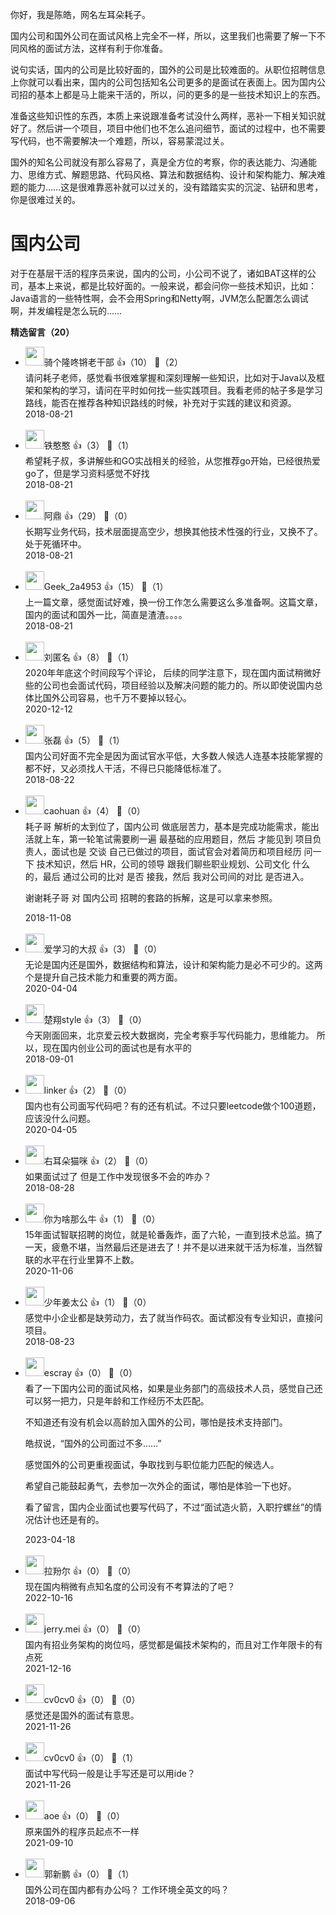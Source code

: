 你好，我是陈皓，网名左耳朵耗子。

国内公司和国外公司在面试风格上完全不一样，所以，这里我们也需要了解一下不同风格的面试方法，这样有利于你准备。

说句实话，国内的公司是比较好面的，国外的公司是比较难面的。从职位招聘信息上你就可以看出来，国内的公司包括知名公司更多的是面试在表面上。因为国内公司招的基本上都是马上能来干活的，所以，问的更多的是一些技术知识上的东西。

准备这些知识性的东西，本质上来说跟准备考试没什么两样，恶补一下相关知识就好了。然后讲一个项目，项目中他们也不怎么追问细节，面试的过程中，也不需要写代码，也不需要解决一个难题，所以，容易蒙混过关。

国外的知名公司就没有那么容易了，真是全方位的考察，你的表达能力、沟通能力、思维方式、解题思路、代码风格、算法和数据结构、设计和架构能力、解决难题的能力……这是很难靠恶补就可以过关的，没有踏踏实实的沉淀、钻研和思考，你是很难过关的。

# 国内公司

对于在基层干活的程序员来说，国内的公司，小公司不说了，诸如BAT这样的公司，基本上来说，都是比较好面的。一般来说，都会问你一些技术知识，比如：Java语言的一些特性啊，会不会用Spring和Netty啊，JVM怎么配置怎么调试啊，并发编程是怎么玩的……
<div><strong>精选留言（20）</strong></div><ul>
<li><img src="https://static001.geekbang.org/account/avatar/00/11/e3/2b/0ef6cf3e.jpg" width="30px"><span>骑个隆咚锵老干部</span> 👍（10） 💬（2）<div>请问耗子老师，感觉看书很难掌握和深刻理解一些知识，比如对于Java以及框架和架构的学习，请问在平时如何找一些实践项目。我看老师的帖子多是学习路线，能否在推荐各种知识路线的时候，补充对于实践的建议和资源。</div>2018-08-21</li><br/><li><img src="https://static001.geekbang.org/account/avatar/00/11/6e/fa/eb1b0397.jpg" width="30px"><span>铁憨憨</span> 👍（3） 💬（1）<div>希望耗子叔，多讲解些和GO实战相关的经验，从您推荐go开始，已经很热爱go了，但是学习资料感觉不好找</div>2018-08-21</li><br/><li><img src="https://static001.geekbang.org/account/avatar/00/0f/e8/ca/2a7cc193.jpg" width="30px"><span>阿鼎</span> 👍（29） 💬（0）<div>长期写业务代码，技术层面提高空少，想换其他技术性强的行业，又换不了。处于死循环中。</div>2018-08-21</li><br/><li><img src="https://thirdwx.qlogo.cn/mmopen/vi_32/wm8GNUHFyB7LK3ILoibkUlR6jDQHTXiaUJX4S0TWO17koPvPfVCA5BP2Ef2ic3yR1JhkuCUU8JWPIXP2Mkqpo8iasQ/132" width="30px"><span>Geek_2a4953</span> 👍（15） 💬（1）<div>上一篇文章，感觉面试好难，换一份工作怎么需要这么多准备啊。这篇文章，国内的面试和国外一比，简直是渣渣。。。。</div>2018-08-21</li><br/><li><img src="https://static001.geekbang.org/account/avatar/00/14/20/f5/6cdbfa90.jpg" width="30px"><span>刘匿名</span> 👍（8） 💬（1）<div>2020年年底这个时间段写个评论，
后续的同学注意下，现在国内面试稍微好些的公司也会面试代码，项目经验以及解决问题的能力的。所以即使说国内总体比国外公司容易，也千万不要掉以轻心。</div>2020-12-12</li><br/><li><img src="https://static001.geekbang.org/account/avatar/00/0f/f5/78/4a9b743b.jpg" width="30px"><span>张磊</span> 👍（5） 💬（1）<div>国内公司好面不完全是因为面试官水平低，大多数人候选人连基本技能掌握的都不好，又必须找人干活，不得已只能降低标准了。</div>2018-08-22</li><br/><li><img src="https://static001.geekbang.org/account/avatar/00/13/2b/ec/af6d0b10.jpg" width="30px"><span>caohuan</span> 👍（4） 💬（0）<div>耗子哥 解析的太到位了，国内公司 做底层苦力，基本是完成功能需求，能出活就上车，第一轮笔试需要刷一遍 最基础的应用题目，然后 才能见到 项目负责人，面试也是 交谈 自己已做过的项目，面试官会对着简历和项目经历 问一下 技术知识，然后 HR，公司的领导 跟我们聊些职业规划、公司文化 什么的，最后 通过公司的比对 是否 接我，然后 我对公司间的对比 是否进入。

谢谢耗子哥 对 国内公司 招聘的套路的拆解，这是可以拿来参照。</div>2018-11-08</li><br/><li><img src="https://static001.geekbang.org/account/avatar/00/10/8e/e0/847348b1.jpg" width="30px"><span>爱学习的大叔</span> 👍（3） 💬（0）<div>无论是国内还是国外，数据结构和算法，设计和架构能力是必不可少的。这两个是提升自己技术能力和重要的两方面。</div>2020-04-04</li><br/><li><img src="https://static001.geekbang.org/account/avatar/00/11/ed/3e/c1725237.jpg" width="30px"><span>楚翔style</span> 👍（3） 💬（0）<div>今天刚面回来，北京爱云校大数据岗，完全考察手写代码能力，思维能力。
所以，现在国内创业公司的面试也是有水平的</div>2018-09-01</li><br/><li><img src="https://static001.geekbang.org/account/avatar/00/1b/83/fb/621adceb.jpg" width="30px"><span>linker</span> 👍（2） 💬（0）<div>国内也有公司面写代码吧？有的还有机试。不过只要leetcode做个100道题，应该没什么问题。</div>2020-04-05</li><br/><li><img src="https://static001.geekbang.org/account/avatar/00/0f/7c/c8/8627f5c1.jpg" width="30px"><span>右耳朵猫咪</span> 👍（2） 💬（0）<div>如果面试过了 但是工作中发现很多不会的咋办？</div>2018-08-28</li><br/><li><img src="https://static001.geekbang.org/account/avatar/00/16/f1/12/7dac30d6.jpg" width="30px"><span>你为啥那么牛</span> 👍（1） 💬（0）<div>15年面试智联招聘的岗位，就是轮番轰炸，面了六轮，一直到技术总监。搞了一天，疲惫不堪，当然最后还是进去了！并不是以进来就干活为标准，当然智联的水平在行业里算不上数。</div>2020-11-06</li><br/><li><img src="https://static001.geekbang.org/account/avatar/00/10/3b/98/1304323f.jpg" width="30px"><span>少年姜太公</span> 👍（1） 💬（0）<div>感觉中小企业都是缺劳动力，去了就当作码农。面试都没有专业知识，直接问项目。</div>2018-08-23</li><br/><li><img src="https://static001.geekbang.org/account/avatar/00/0f/92/6d/becd841a.jpg" width="30px"><span>escray</span> 👍（0） 💬（0）<div>看了一下国内公司的面试风格，如果是业务部门的高级技术人员，感觉自己还可以努一把力，只是年龄和工作经历不太匹配。

不知道还有没有机会以高龄加入国外的公司，哪怕是技术支持部门。

皓叔说，“国外的公司面过不多……”

感觉国外的公司更重视面试，争取找到与职位能力匹配的候选人。

希望自己能鼓起勇气，去参加一次外企的面试，哪怕是体验一下也好。

看了留言，国内企业面试也要写代码了，不过“面试造火箭，入职拧螺丝”的情况估计也还是有的。</div>2023-04-18</li><br/><li><img src="http://thirdwx.qlogo.cn/mmopen/vi_32/Q0j4TwGTfTIeYicSzsPcAWWxTq6LPwicvNg1DIzPjAo0nQDtqMMDRV8Nmm2Is5TiaEHSCZKeEDLBZ78uEViaKiccVFA/132" width="30px"><span>拉羒尔</span> 👍（0） 💬（0）<div>现在国内稍微有点知名度的公司没有不考算法的了吧？</div>2022-10-16</li><br/><li><img src="https://static001.geekbang.org/account/avatar/00/14/da/12/bdba4a3e.jpg" width="30px"><span>jerry.mei</span> 👍（0） 💬（0）<div>国内有招业务架构的岗位吗，感觉都是偏技术架构的，而且对工作年限卡的有点死</div>2021-12-16</li><br/><li><img src="http://thirdwx.qlogo.cn/mmopen/vi_32/Q0j4TwGTfTLEIsgI4ub1VOKWtVOfouAzSqx8Yt8ibQEsAnwNJsJHmuJzzpQqG79HullvYwpic8hgiclgON2GwXSjw/132" width="30px"><span>cv0cv0</span> 👍（0） 💬（0）<div>感觉还是国外的面试有意思。</div>2021-11-26</li><br/><li><img src="http://thirdwx.qlogo.cn/mmopen/vi_32/Q0j4TwGTfTLEIsgI4ub1VOKWtVOfouAzSqx8Yt8ibQEsAnwNJsJHmuJzzpQqG79HullvYwpic8hgiclgON2GwXSjw/132" width="30px"><span>cv0cv0</span> 👍（0） 💬（1）<div>面试中写代码一般是让手写还是可以用ide？</div>2021-11-26</li><br/><li><img src="https://static001.geekbang.org/account/avatar/00/11/1d/de/62bfa83f.jpg" width="30px"><span>aoe</span> 👍（0） 💬（0）<div>原来国外的程序员起点不一样</div>2021-09-10</li><br/><li><img src="https://static001.geekbang.org/account/avatar/00/11/9c/e9/5ba8b1a3.jpg" width="30px"><span>郭新鹏</span> 👍（0） 💬（1）<div>国外公司在国内都有办公吗？
工作环境全英文的吗？</div>2018-09-06</li><br/>
</ul>